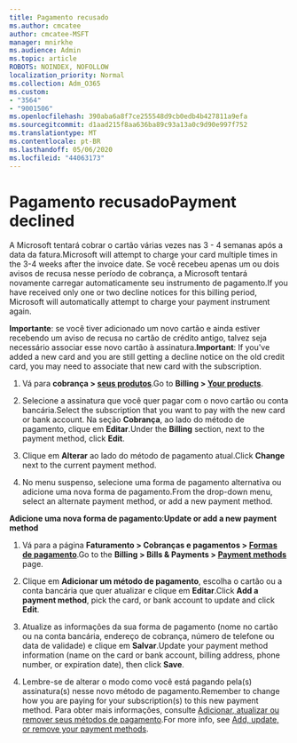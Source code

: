 ```yaml
---
title: Pagamento recusado
ms.author: cmcatee
author: cmcatee-MSFT
manager: mnirkhe
ms.audience: Admin
ms.topic: article
ROBOTS: NOINDEX, NOFOLLOW
localization_priority: Normal
ms.collection: Adm_O365
ms.custom:
- "3564"
- "9001506"
ms.openlocfilehash: 390aba6a8f7ce255548d9cb0edb4b427811a9efa
ms.sourcegitcommit: d1aad215f8aa636ba89c93a13a0c9d90e997f752
ms.translationtype: MT
ms.contentlocale: pt-BR
ms.lasthandoff: 05/06/2020
ms.locfileid: "44063173"
---
```

# <a name="payment-declined"></a><span data-ttu-id="ea789-102">Pagamento recusado</span><span class="sxs-lookup"><span data-stu-id="ea789-102">Payment declined</span></span>

<span data-ttu-id="ea789-103">A Microsoft tentará cobrar o cartão várias vezes nas 3 - 4 semanas após a data da fatura.</span><span class="sxs-lookup"><span data-stu-id="ea789-103">Microsoft will attempt to charge your card multiple times in the 3-4 weeks after the invoice date.</span></span>  <span data-ttu-id="ea789-104">Se você recebeu apenas um ou dois avisos de recusa nesse período de cobrança, a Microsoft tentará novamente carregar automaticamente seu instrumento de pagamento.</span><span class="sxs-lookup"><span data-stu-id="ea789-104">If you have received only one or two decline notices for this billing period, Microsoft will automatically attempt to charge your payment instrument again.</span></span>  

<span data-ttu-id="ea789-105">**Importante**: se você tiver adicionado um novo cartão e ainda estiver recebendo um aviso de recusa no cartão de crédito antigo, talvez seja necessário associar esse novo cartão à assinatura.</span><span class="sxs-lookup"><span data-stu-id="ea789-105">**Important**: If you've added a new card and you are still getting a decline notice on the old credit card, you may need to associate that new card with the subscription.</span></span>

1. <span data-ttu-id="ea789-106">Vá para **cobrança > [seus produtos](https://go.microsoft.com/fwlink/p/?linkid=842054)**.</span><span class="sxs-lookup"><span data-stu-id="ea789-106">Go to **Billing > [Your products](https://go.microsoft.com/fwlink/p/?linkid=842054)**.</span></span>

2. <span data-ttu-id="ea789-107">Selecione a assinatura que você quer pagar com o novo cartão ou conta bancária.</span><span class="sxs-lookup"><span data-stu-id="ea789-107">Select the subscription that you want to pay with the new card or bank account.</span></span> <span data-ttu-id="ea789-108">Na seção **Cobrança**, ao lado do método de pagamento, clique em **Editar**.</span><span class="sxs-lookup"><span data-stu-id="ea789-108">Under the **Billing** section, next to the payment method, click **Edit**.</span></span>

3. <span data-ttu-id="ea789-109">Clique em **Alterar** ao lado do método de pagamento atual.</span><span class="sxs-lookup"><span data-stu-id="ea789-109">Click **Change** next to the current payment method.</span></span>

4. <span data-ttu-id="ea789-110">No menu suspenso, selecione uma forma de pagamento alternativa ou adicione uma nova forma de pagamento.</span><span class="sxs-lookup"><span data-stu-id="ea789-110">From the drop-down menu, select an alternate payment method, or add a new payment method.</span></span>

<span data-ttu-id="ea789-111">**Adicione uma nova forma de pagamento**:</span><span class="sxs-lookup"><span data-stu-id="ea789-111">**Update or add a new payment method**</span></span>

1. <span data-ttu-id="ea789-112">Vá para a página **Faturamento > Cobranças e pagamentos > [Formas de pagamento](https://go.microsoft.com/fwlink/p/?linkid=2018806)**.</span><span class="sxs-lookup"><span data-stu-id="ea789-112">Go to the **Billing > Bills & Payments > [Payment methods](https://go.microsoft.com/fwlink/p/?linkid=2018806)** page.</span></span>

2. <span data-ttu-id="ea789-113">Clique em **Adicionar um método de pagamento**, escolha o cartão ou a conta bancária que quer atualizar e clique em **Editar**.</span><span class="sxs-lookup"><span data-stu-id="ea789-113">Click **Add a payment method**, pick the card, or bank account to update and click **Edit**.</span></span>

3. <span data-ttu-id="ea789-114">Atualize as informações da sua forma de pagamento (nome no cartão ou na conta bancária, endereço de cobrança, número de telefone ou data de validade) e clique em **Salvar**.</span><span class="sxs-lookup"><span data-stu-id="ea789-114">Update your payment method information (name on the card or bank account, billing address, phone number, or expiration date), then click **Save**.</span></span>

4. <span data-ttu-id="ea789-115">Lembre-se de alterar o modo como você está pagando pela(s) assinatura(s) nesse novo método de pagamento.</span><span class="sxs-lookup"><span data-stu-id="ea789-115">Remember to change how you are paying for your subscription(s) to this new payment method.</span></span> <span data-ttu-id="ea789-116">Para obter mais informações, consulte [Adicionar, atualizar ou remover seus métodos de pagamento](https://go.microsoft.com/fwlink/?linkid=2118133).</span><span class="sxs-lookup"><span data-stu-id="ea789-116">For more info, see [Add, update, or remove your payment methods](https://go.microsoft.com/fwlink/?linkid=2118133).</span></span>
